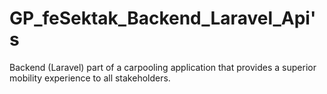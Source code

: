 # GP_feSektak_Backend_Laravel_Api's
Backend (Laravel) part of a carpooling application that provides a superior mobility experience to all stakeholders.

